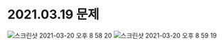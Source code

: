 # 2021.03.19 문제

![스크린샷 2021-03-20 오후 8 58 20](https://user-images.githubusercontent.com/77336125/111868773-29eba500-89bf-11eb-9340-25e3f3348670.png)
![스크린샷 2021-03-20 오후 8 59 19](https://user-images.githubusercontent.com/77336125/111868778-3112b300-89bf-11eb-9bdb-55f6b9fc468b.png)

